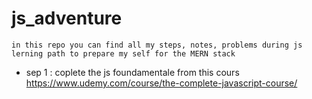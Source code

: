 # js_adventure
	in this repo you can find all my steps, notes, problems during js lerning path to prepare my self for the MERN stack

* sep 1 : coplete the js foundamentale from this cours https://www.udemy.com/course/the-complete-javascript-course/
